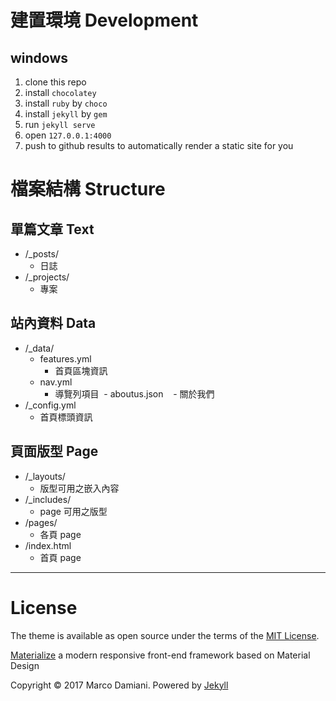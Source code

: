 # 建置環境 Development
## windows
1. clone this repo
2. install `chocolatey`
3. install `ruby` by `choco`
4. install `jekyll` by `gem`
5. run `jekyll serve`
6. open `127.0.0.1:4000`
7. push to github results to automatically render a static site for you

# 檔案結構 Structure
## 單篇文章 Text
- /_posts/
  - 日誌
- /_projects/
  - 專案

## 站內資料 Data
- /_data/
  - features.yml
    - 首頁區塊資訊
  - nav.yml
    - 導覽列項目
  - aboutus.json
    - 關於我們
- /_config.yml
  - 首頁標頭資訊

## 頁面版型 Page
- /_layouts/
  - 版型可用之嵌入內容
- /_includes/
  - page 可用之版型
- /pages/
  - 各頁 page
- /index.html
  - 首頁 page

---

# License

The theme is available as open source under the terms of the [MIT License][2].

[Materialize][3] a  modern responsive front-end framework based on Material Design

Copyright © 2017 Marco Damiani. Powered by <a href="http://jekyllrb.com">Jekyll</a>

[1]: https://github.com/jekyll/minima
[2]: https://opensource.org/licenses/MIT
[3]: http://materializecss.com/
